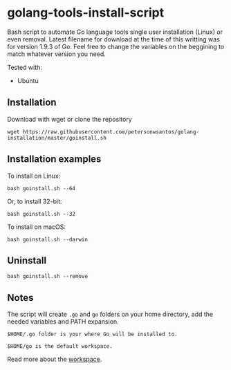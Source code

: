 # golang-tools-install-script

Bash script to automate Go language tools single user installation (Linux) or even removal.
Latest filename for download at the time of this writting was for version 1.9.3 of Go. Feel free to change the variables on the beggining to match whatever version you need.

Tested with:

* Ubuntu

## Installation

Download with wget or clone the repository

```shell
wget https://raw.githubusercontent.com/petersonwsantos/golang-installation/master/goinstall.sh
```

## Installation examples

To install on Linux:
```shell
bash goinstall.sh --64
```

  Or, to install 32-bit:

```shell
bash goinstall.sh --32
```

To install on macOS:

```shell
bash goinstall.sh --darwin
```

## Uninstall

```shell
bash goinstall.sh --remove
```

## Notes

The script will create `.go` and `go` folders on your home directory, add the needed variables and PATH expansion.

`$HOME/.go folder is your where Go will be installed to.`

`$HOME/go is the default workspace.`

Read more about the [workspace](http://golang.org/doc/code.html).
